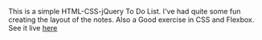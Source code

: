 This is a simple HTML-CSS-jQuery To Do List. I've had quite some fun creating the layout of the notes. Also a Good exercise in CSS and Flexbox.
<br>
See it live <a href="https://stefanobisio.github.io/todo">here</a>
